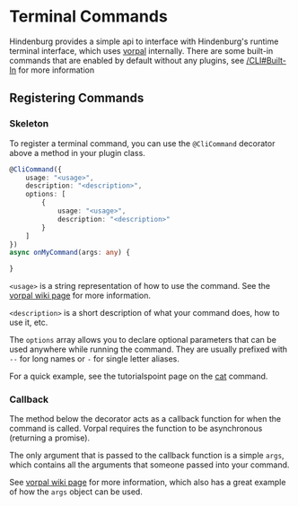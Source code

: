 # Terminal Commands
Hindenburg provides a simple api to interface with Hindenburg's runtime terminal
interface, which uses [vorpal](https://vorpal.js.org) internally. There are some
built-in commands that are enabled by default without any plugins, see
[/CLI#Built-In](../CLI.md#built-in-commands) for more information

## Registering Commands

### Skeleton
To register a terminal command, you can use the `@CliCommand` decorator above
a method in your plugin class.

```ts
@CliCommand({
    usage: "<usage>",
    description: "<description>",
    options: [
        {
            usage: "<usage>",
            description: "<description>"
        }
    ]
})
async onMyCommand(args: any) {

}
```

`<usage>` is a string representation of how to use the command. See the [vorpal
wiki page](https://github.com/dthree/vorpal/wiki/api-|-vorpal.command#optional-arguments)
for more information.

`<description>` is a short description of what your command does, how to use it, etc.

The `options` array allows you to declare optional parameters that can be used
anywhere while running the command. They are usually prefixed with `--` for long
names or `-` for single letter aliases.

For a quick example, see the tutorialspoint page on the [cat](https://www.tutorialspoint.com/unix_commands/cat.htm)
command.

### Callback
The method below the decorator acts as a callback function for when the command
is called. Vorpal requires the function to be asynchronous (returning a promise).

The only argument that is passed to the callback function is a simple `args`, which
contains all the arguments that someone passed into your command.

See [vorpal wiki page](https://github.com/dthree/vorpal/wiki/api-|-vorpal.command#commandactionfunction)
for more information, which also has a great example of how the `args` object can
be used.